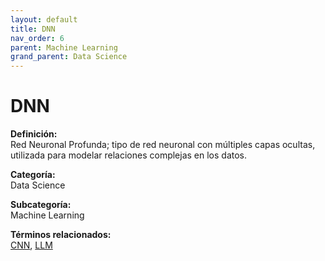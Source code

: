 ```yaml
---
layout: default
title: DNN
nav_order: 6
parent: Machine Learning
grand_parent: Data Science
---
```


# DNN

**Definición:**  
Red Neuronal Profunda; tipo de red neuronal con múltiples capas ocultas, utilizada para modelar relaciones complejas en los datos.

**Categoría:**  
Data Science  

**Subcategoría:**  
Machine Learning

**Términos relacionados:**  
[CNN](https://maleniski.github.io/diccionario-angl-tec-mx/docs/data-science/machine-learning/cnn.html), [LLM](https://maleniski.github.io/diccionario-angl-tec-mx/docs/data-science/machine-learning/llm.html)
